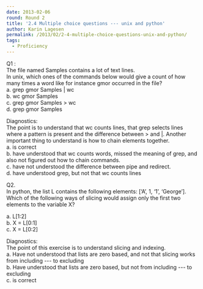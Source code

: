 ```yaml
---
date: 2013-02-06
round: Round 2
title: '2.4 Multiple choice questions --- unix and python'
author: Karin Lagesen
permalink: /2013/02/2-4-multiple-choice-questions-unix-and-python/
tags:
  - Proficiency
---
```

Q1 :  
The file named Samples contains a lot of text lines.  
In unix, which ones of the commands below would give a count of how many times a word like for instance gmor occurred in the file?  
a. grep gmor Samples | wc  
b. wc gmor Samples  
c. grep gmor Samples > wc  
d. grep gmor Samples

Diagnostics:  
The point is to understand that wc counts lines, that grep selects lines where a pattern is present and the difference between > and |. Another important thing to understand is how to chain elements together.  
a. is correct  
b. have understood that wc counts words, missed the meaning of grep, and also not figured out how to chain commands.  
c. have not understood the difference between pipe and redirect.  
d. have understood grep, but not that wc counts lines

Q2.  
In python, the list L contains the following elements: [‘A’, 1, ‘1’, ‘George’]. Which of the following ways of slicing would assign only the first two elements to the variable X?

a. L[1:2]  
b. X = L[0:1]  
c. X = L[0:2]

Diagnostics:  
The point of this exercise is to understand slicing and indexing.  
a. Have not understood that lists are zero based, and not that slicing works from including --- to excluding  
b. Have understood that lists are zero based, but not from including --- to excluding  
c. is correct
